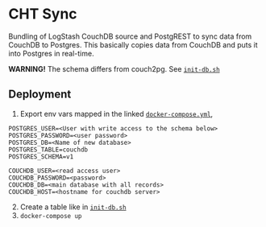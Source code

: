 # CHT Sync

Bundling of LogStash CouchDB source and PostgREST to sync data from CouchDB to Postgres. This basically copies data from CouchDB and puts it into Postgres in real-time.

**WARNING!** The schema differs from couch2pg. See [`init-db.sh`](./init-db.sh)

## Deployment

1. Export env vars mapped in the linked [`docker-compose.yml`](./docker-compose.yml),

```
POSTGRES_USER=<User with write access to the schema below>
POSTGRES_PASSWORD=<user password>
POSTGRES_DB=<Name of new database>
POSTGRES_TABLE=couchdb
POSTGRES_SCHEMA=v1

COUCHDB_USER=<read access user>
COUCHDB_PASSWORD=<password>
COUCHDB_DB=<main database with all records>
COUCHDB_HOST=<hostname for couchdb server>
```

2.  Create a table like in [`init-db.sh`](./init-db.sh)
3. `docker-compose up`
